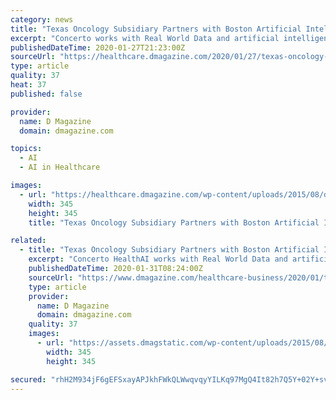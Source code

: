 ```yaml
---
category: news
title: "Texas Oncology Subsidiary Partners with Boston Artificial Intelligence Firm"
excerpt: "Concerto works with Real World Data and artificial intelligence to zoom in the causes of cancer and provide solutions ... Meeting the oncology needs of Texans for more than 35 years, the practice includes Texas Center for Proton Therapy, Texas Breast Specialists, Texas Oncology Surgical Specialists, and Texas Center for Interventional Surgery."
publishedDateTime: 2020-01-27T21:23:00Z
sourceUrl: "https://healthcare.dmagazine.com/2020/01/27/texas-oncology-subsidiary-partners-with-boston-artificial-intelligence-firm/"
type: article
quality: 37
heat: 37
published: false

provider:
  name: D Magazine
  domain: dmagazine.com

topics:
  - AI
  - AI in Healthcare

images:
  - url: "https://healthcare.dmagazine.com/wp-content/uploads/2015/08/d-logo-square-facebook-default.jpg"
    width: 345
    height: 345
    title: "Texas Oncology Subsidiary Partners with Boston Artificial Intelligence Firm"

related:
  - title: "Texas Oncology Subsidiary Partners with Boston Artificial Intelligence Firm"
    excerpt: "Concerto HealthAI works with Real World Data and artificial intelligence to zoom in the causes of cancer and provide solutions to patient disease. “Precision Health Informatics’ model uses information from the molecular profile representing the genetics of the patient’s disease combined with the clinical information specific to that ..."
    publishedDateTime: 2020-01-31T08:24:00Z
    sourceUrl: "https://www.dmagazine.com/healthcare-business/2020/01/texas-oncology-subsidiary-partners-with-boston-artificial-intelligence-firm/"
    type: article
    provider:
      name: D Magazine
      domain: dmagazine.com
    quality: 37
    images:
      - url: "https://assets.dmagstatic.com/wp-content/uploads/2015/08/d-logo-square-facebook-default.jpg"
        width: 345
        height: 345

secured: "rhH2M934jF6gEFSxayAPJkhFWkQLWwqvqyYILKq97MgQ4It82h7Q5Y+02Y+svWg8forVONDXaEuof6uHxdRtSQGQLRQ9aQmaiSehBs/3G4h/9hL8g9J1SZge21o0DZKuZRJZkTT3GnLiEoKR5MguzDsM+8GiJX4BVZCBzFDi96GeLP0ruDUs3lKDgGMP91tNP2xnA5DvFSB1HYJ9mDx8VjJKHZKDvpT6sT01SxDtkuDqw5qNwd/CtOtb28nPk8v6vahzHrEDZ6G35K7+/f8UvQcNvjP3/2K6tJBcTg58WoP0aQMUgUtoM8waosIxpion;ytoF/mCxxjY8FOhTUvmyNQ=="
---
```


